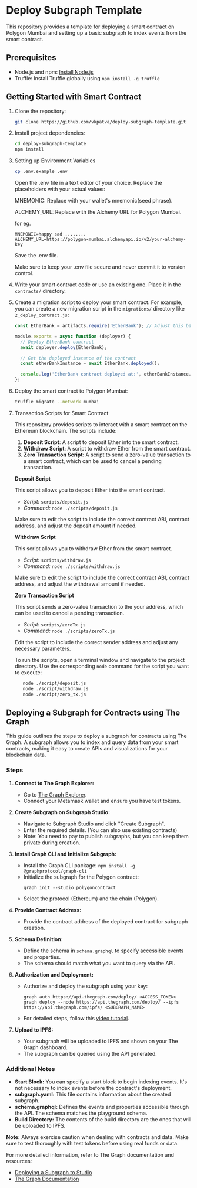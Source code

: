 # Deploy Subgraph Template

This repository provides a template for deploying a smart contract on Polygon Mumbai and setting up a basic subgraph to index events from the smart contract.

## Prerequisites

- Node.js and npm: [Install Node.js](https://nodejs.org/)
- Truffle: Install Truffle globally using `npm install -g truffle`

## Getting Started with Smart Contract

1. Clone the repository:

   ```bash
   git clone https://github.com/vkpatva/deploy-subgraph-template.git
   ```

2. Install project dependencies:
    ``` bash
    cd deploy-subgraph-template
    npm install
    ```

3. Setting up Environment Variables

   ```bash
   cp .env.example .env
   ```

   Open the .env file in a text editor of your choice.
   Replace the placeholders with your actual values:

   MNEMONIC: Replace with your wallet's mnemonic(seed phrase).

   ALCHEMY_URL: Replace with the Alchemy URL for Polygon Mumbai.

   for eg.
   ```
   MNEMONIC=happy sad ........ 
   ALCHEMY_URL=https://polygon-mumbai.alchemyapi.io/v2/your-alchemy-key
   ```
   Save the .env file.

   Make sure to keep your .env file secure and never commit it to version control.

4. Write your smart contract code or use an existing one. Place it in the `contracts/` directory.

5. Create a migration script to deploy your smart contract. For example, you can create a new migration script in the `migrations/` directory like `2_deploy_contract.js`:

   ```javascript
   const EtherBank = artifacts.require('EtherBank'); // Adjust this based on your contract's name

   module.exports = async function (deployer) {
     // Deploy EtherBank contract
     await deployer.deploy(EtherBank);

     // Get the deployed instance of the contract
     const etherBankInstance = await EtherBank.deployed();

     console.log('EtherBank contract deployed at:', etherBankInstance.address);
   };


6. Deploy the smart contract to Polygon Mumbai:
   ```bash
   truffle migrate --network mumbai
   ```

7. Transaction Scripts for Smart Contract

   This repository provides scripts to interact with a smart contract on the Ethereum blockchain. The scripts include:

   1. **Deposit Script**: A script to deposit Ether into the smart contract.
   2. **Withdraw Script**: A script to withdraw Ether from the smart contract.
   3. **Zero Transaction Script**: A script to send a zero-value transaction to a smart contract, which can be used to cancel a pending transaction.

   **Deposit Script**

   This script allows you to deposit Ether into the smart contract.

   - *Script:* `scripts/deposit.js`
   - *Command:* `node ./scripts/deposit.js`

   Make sure to edit the script to include the correct contract ABI, contract address, and adjust the deposit amount if needed.

   **Withdraw Script**

   This script allows you to withdraw Ether from the smart contract.

   - *Script:* `scripts/withdraw.js`
   - *Command:* `node ./scripts/withdraw.js`

   Make sure to edit the script to include the correct contract ABI, contract address, and adjust the withdrawal amount if needed.

   **Zero Transaction Script**

   This script sends a zero-value transaction to the your address, which can be used to cancel a pending transaction.

   - *Script:* `scripts/zeroTx.js`
   - *Command:* `node ./scripts/zeroTx.js`

   Edit the script to include the correct sender address and adjust any necessary parameters.

   
   To run the scripts, open a terminal window and navigate to the project directory. Use the corresponding `node` command for the script you want to execute:

   ```bash
      node ./script/deposit.js
      node ./script/withdraw.js
      node ./script/zero_tx.js
   ```


## Deploying a Subgraph for Contracts using The Graph

This guide outlines the steps to deploy a subgraph for contracts using The Graph. A subgraph allows you to index and query data from your smart contracts, making it easy to create APIs and visualizations for your blockchain data.

### Steps

1. **Connect to The Graph Explorer:**
   - Go to [The Graph Explorer](https://thegraph.com/explorer).
   - Connect your Metamask wallet and ensure you have test tokens.

2. **Create Subgraph on Subgraph Studio:**
   - Navigate to Subgraph Studio and click "Create Subgraph".
   - Enter the required details. (You can also use existing contracts)
   - Note: You need to pay to publish subgraphs, but you can keep them private during creation.

3. **Install Graph CLI and Initialize Subgraph:**
   - Install the Graph CLI package: `npm install -g @graphprotocol/graph-cli`
   - Initialize the subgraph for the Polygon contract:
     ```
     graph init --studio polygoncontract
     ```
   - Select the protocol (Ethereum) and the chain (Polygon).

4. **Provide Contract Address:**
   - Provide the contract address of the deployed contract for subgraph creation.

5. **Schema Definition:**
   - Define the schema in `schema.graphql` to specify accessible events and properties.
   - The schema should match what you want to query via the API.

6. **Authorization and Deployment:**
   - Authorize and deploy the subgraph using your key:
     ```
     graph auth https://api.thegraph.com/deploy/ <ACCESS_TOKEN>
     graph deploy --node https://api.thegraph.com/deploy/ --ipfs https://api.thegraph.com/ipfs/ <SUBGRAPH_NAME>
     ```
   - For detailed steps, follow this [video tutorial](https://thegraph.com/docs/en/deploying/subgraph-studio/).

7. **Upload to IPFS:**
   - Your subgraph will be uploaded to IPFS and shown on your The Graph dashboard.
   - The subgraph can be queried using the API generated.

### Additional Notes

- **Start Block:** You can specify a start block to begin indexing events. It's not necessary to index events before the contract's deployment.
- **subgraph.yaml:** This file contains information about the created subgraph.
- **schema.graphql:** Defines the events and properties accessible through the API. The schema matches the playground schema.
- **Build Directory:** The contents of the build directory are the ones that will be uploaded to IPFS.

**Note:** Always exercise caution when dealing with contracts and data. Make sure to test thoroughly with test tokens before using real funds or data.

For more detailed information, refer to The Graph documentation and resources:
- [Deploying a Subgraph to Studio](https://thegraph.com/docs/en/deploying/deploying-a-subgraph-to-studio/)
- [The Graph Documentation](https://thegraph.com/docs/en/)
